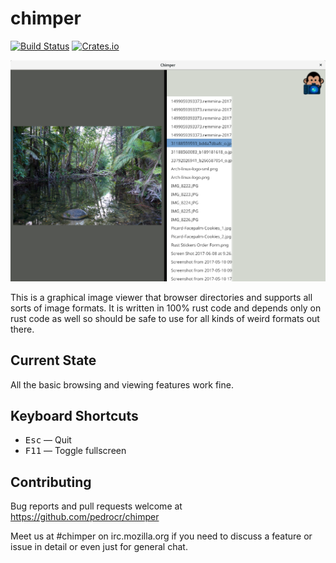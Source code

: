 # chimper

[![Build Status](https://travis-ci.org/pedrocr/chimper.svg?branch=master)](https://travis-ci.org/pedrocr/chimper)
[![Crates.io](https://img.shields.io/crates/v/chimper.svg)](https://crates.io/crates/chimper)

![Screenshot](/images/screenshot.png?raw=true)

This is a graphical image viewer that browser directories and supports all sorts of image formats. It is written in 100% rust code and depends only on rust code as well so should be safe to use for all kinds of weird formats out there.

Current State
-------------

All the basic browsing and viewing features work fine.

Keyboard Shortcuts
------------------

* <kbd>Esc</kbd> — Quit
* <kbd>F11</kbd> — Toggle fullscreen

Contributing
------------

Bug reports and pull requests welcome at https://github.com/pedrocr/chimper

Meet us at #chimper on irc.mozilla.org if you need to discuss a feature or issue in detail or even just for general chat.
